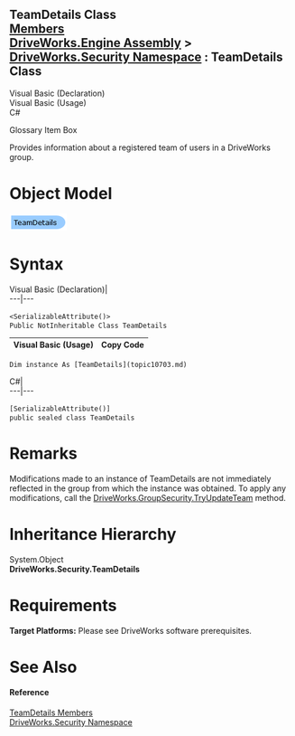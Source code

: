 TeamDetails Class   
[Members](topic10704.md)   
[DriveWorks.Engine Assembly](topic2156.md) > [DriveWorks.Security Namespace](topic10574.md) : TeamDetails Class  
---  
  
Visual Basic (Declaration)    
Visual Basic (Usage)    
C# 

Glossary Item Box

Provides information about a registered team of users in a DriveWorks group. 

# Object Model

![](dotnetdiagramimages/image539.png)

# Syntax

Visual Basic (Declaration)|   
---|---  
      
    
    <SerializableAttribute()>
    Public NotInheritable Class TeamDetails   
  
Visual Basic (Usage)| Copy Code  
---|---  
      
    
    Dim instance As [TeamDetails](topic10703.md)  
  
C#|   
---|---  
      
    
    [SerializableAttribute()]
    public sealed class TeamDetails   
  
# Remarks

Modifications made to an instance of TeamDetails are not immediately reflected in the group from which the instance was obtained. To apply any modifications, call the [DriveWorks.GroupSecurity.TryUpdateTeam](topic3337.md) method.

# Inheritance Hierarchy

System.Object  
**DriveWorks.Security.TeamDetails**  


# Requirements

**Target Platforms:** Please see DriveWorks software prerequisites.

# See Also

#### Reference

[TeamDetails Members](topic10704.md)   
[DriveWorks.Security Namespace](topic10574.md)


